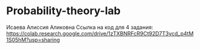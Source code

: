 # Probability-theory-lab
Исаева Алиссия Аликовна
Ссылка на код для 4 задания:
https://colab.research.google.com/drive/1zTXBNRFcR9Ct92D7T3ycd_p4tM1S05hM?usp=sharing
